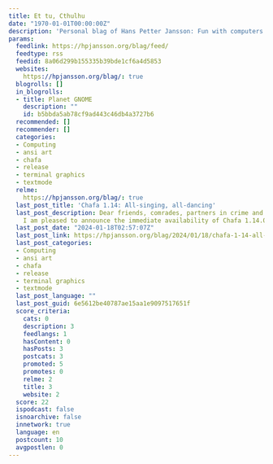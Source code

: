 ```yaml
---
title: Et tu, Cthulhu
date: "1970-01-01T00:00:00Z"
description: 'Personal blag of Hans Petter Jansson: Fun with computers edition'
params:
  feedlink: https://hpjansson.org/blag/feed/
  feedtype: rss
  feedid: 8a06d299b155335b39bde1cf6a4d5853
  websites:
    https://hpjansson.org/blag/: true
  blogrolls: []
  in_blogrolls:
  - title: Planet GNOME
    description: ""
    id: b5bbda5ab78cf9ad443c46db4a3727b6
  recommended: []
  recommender: []
  categories:
  - Computing
  - ansi art
  - chafa
  - release
  - terminal graphics
  - textmode
  relme:
    https://hpjansson.org/blag/: true
  last_post_title: 'Chafa 1.14: All-singing, all-dancing'
  last_post_description: Dear friends, comrades, partners in crime and moderate profit!
    I am pleased to announce the immediate availability of Chafa 1.14.0.
  last_post_date: "2024-01-18T02:57:07Z"
  last_post_link: https://hpjansson.org/blag/2024/01/18/chafa-1-14-all-singing-all-dancing/
  last_post_categories:
  - Computing
  - ansi art
  - chafa
  - release
  - terminal graphics
  - textmode
  last_post_language: ""
  last_post_guid: 6e5612be40787ae15aa1e9097517651f
  score_criteria:
    cats: 0
    description: 3
    feedlangs: 1
    hasContent: 0
    hasPosts: 3
    postcats: 3
    promoted: 5
    promotes: 0
    relme: 2
    title: 3
    website: 2
  score: 22
  ispodcast: false
  isnoarchive: false
  innetwork: true
  language: en
  postcount: 10
  avgpostlen: 0
---
```

